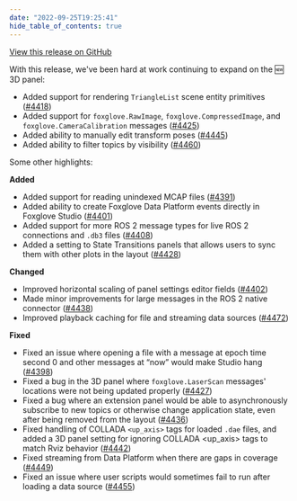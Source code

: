 ```yaml
---
date: "2022-09-25T19:25:41"
hide_table_of_contents: true
---
```

[View this release on GitHub](https://github.com/foxglove/studio/releases/tag/v1.26.0)

With this release, we've been hard at work continuing to expand on the 🆕  3D panel:

- Added support for rendering `TriangleList` scene entity primitives ([#4418](https://github.com/foxglove/studio/pull/4418)) 
- Added support for `foxglove.RawImage`, `foxglove.CompressedImage`, and `foxglove.CameraCalibration` messages ([#4425](https://github.com/foxglove/studio/pull/4425)) 
- Added ability to manually edit transform poses ([#4445](https://github.com/foxglove/studio/pull/4445)) 
- Added ability to filter topics by visibility ([#4460](https://github.com/foxglove/studio/pull/4460)) 

Some other highlights:

**Added**
- Added support for reading unindexed MCAP files ([#4391](https://github.com/foxglove/studio/pull/4391)) 
- Added ability to create Foxglove Data Platform events directly in Foxglove Studio ([#4401](https://github.com/foxglove/studio/pull/4401)) 
- Added support for more ROS 2 message types for live ROS 2 connections and `.db3` files ([#4408](https://github.com/foxglove/studio/pull/4408))
- Added a setting to State Transitions panels that allows users to sync them with other plots in the layout ([#4428](https://github.com/foxglove/studio/pull/4428)) 

**Changed**
- Improved horizontal scaling of panel settings editor fields ([#4402](https://github.com/foxglove/studio/pull/4402)) 
- Made minor improvements for large messages in the ROS 2 native connector ([#4438](https://github.com/foxglove/studio/pull/4438)) 
- Improved playback caching for file and streaming data sources ([#4472](https://github.com/foxglove/studio/pull/4472)) 

**Fixed**
- Fixed an issue where opening a file with a message at epoch time second 0 and other messages at “now” would make Studio hang ([#4398](https://github.com/foxglove/studio/pull/4398)) 
- Fixed a bug in the 3D panel where `foxglove.LaserScan` messages' locations were not being updated properly ([#4427](https://github.com/foxglove/studio/pull/4427)) 
- Fixed a bug where an extension panel would be able to asynchronously subscribe to new topics or otherwise change application state, even after being removed from the layout ([#4436](https://github.com/foxglove/studio/pull/4436)) 
- Fixed handling of COLLADA `<up_axis>` tags for loaded `.dae` files, and added a 3D panel setting for ignoring COLLADA <up_axis> tags to match Rviz behavior ([#4442](https://github.com/foxglove/studio/pull/4442)) 
- Fixed streaming from Data Platform when there are gaps in coverage ([#4449](https://github.com/foxglove/studio/pull/4449))
- Fixed an issue where user scripts would sometimes fail to run after loading a data source ([#4455](https://github.com/foxglove/studio/pull/4455)) 
